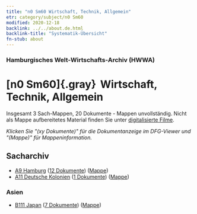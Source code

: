 ```yaml
---
title: "n0 Sm60 Wirtschaft, Technik, Allgemein"
etr: category/subject/n0 Sm60
modified: 2020-12-18
backlink: ../../about.de.html
backlink-title: "Systematik-Übersicht"
fn-stub: about
---
```


### Hamburgisches Welt-Wirtschafts-Archiv (HWWA)
# [n0 Sm60]{.gray}&#8201; Wirtschaft, Technik, Allgemein&#160; 




Insgesamt 3 Sach-Mappen, 20 Dokumente - Mappen unvollständig.
Nicht als Mappe aufbereitetes Material finden Sie unter [digitalisierte Filme](/film/h1_sh).

_Klicken Sie "(xy Dokumente)" für die Dokumentanzeige im DFG-Viewer und "(Mappe)" für Mappeninformation._

## Sacharchiv



- [A9 Hamburg](../../../geo/about.de.html#A9) (<a href="https://dfg-viewer.de/show/?tx_dlf[id]=https://pm20.zbw.eu/mets/sh/1409xx/140905/1458xx/145862/public.mets.de.xml" target="_blank">12 Dokumente</a>) ([Mappe](http://purl.org/pressemappe20/folder/sh/140905,145862))
- [A11 Deutsche Kolonien](../../../geo/about.de.html#A11) (<a href="https://dfg-viewer.de/show/?tx_dlf[id]=https://pm20.zbw.eu/mets/sh/1409xx/140960/1458xx/145862/public.mets.de.xml" target="_blank">1 Dokumente</a>) ([Mappe](http://purl.org/pressemappe20/folder/sh/140960,145862))

### Asien

- [B111 Japan](../../../geo/about.de.html#B111) (<a href="https://dfg-viewer.de/show/?tx_dlf[id]=https://pm20.zbw.eu/mets/sh/1412xx/141272/1458xx/145862/public.mets.de.xml" target="_blank">7 Dokumente</a>) ([Mappe](http://purl.org/pressemappe20/folder/sh/141272,145862))


